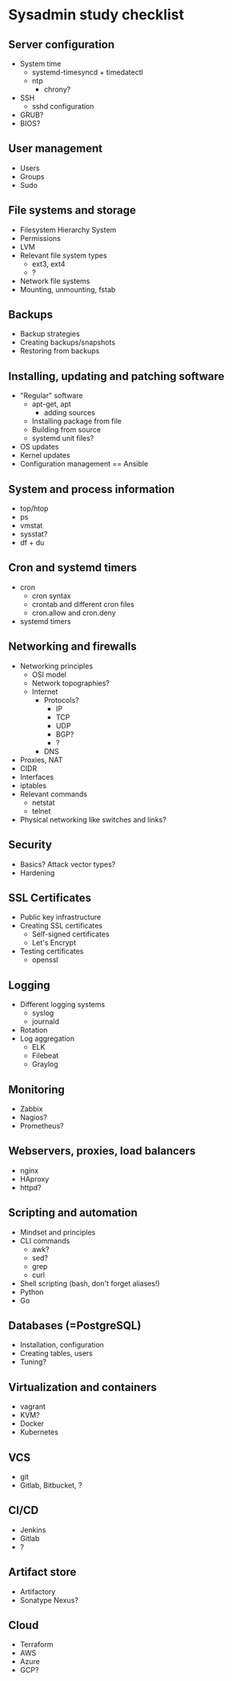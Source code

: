 # Sysadmin study checklist

## Server configuration
- System time
	- systemd-timesyncd + timedatectl
	- ntp
		- chrony?
- SSH
	- sshd configuration
- GRUB?
- BIOS?

## User management
- Users
- Groups
- Sudo

## File systems and storage
- Filesystem Hierarchy System
- Permissions
- LVM
- Relevant file system types
	- ext3, ext4
	- ?
- Network file systems
- Mounting, unmounting, fstab

## Backups
- Backup strategies
- Creating backups/snapshots
- Restoring from backups

## Installing, updating and patching software
- "Regular" software
	- apt-get, apt
		- adding sources
	- Installing package from file
	- Building from source
	- systemd unit files?
- OS updates
- Kernel updates
- Configuration management == Ansible

## System and process information
- top/htop
- ps
- vmstat
- sysstat?
- df + du

## Cron and systemd timers
- cron
	- cron syntax
	- crontab and different cron files
	- cron.allow and cron.deny
- systemd timers

## Networking and firewalls
- Networking principles
	- OSI model
	- Network topographies?
	- Internet
		- Protocols?
			- IP
			- TCP
			- UDP
			- BGP?
			- ?
		- DNS
- Proxies, NAT
- CIDR
- Interfaces
- iptables
- Relevant commands
	- netstat
	- telnet
- Physical networking like switches and links?

## Security
- Basics? Attack vector types?
- Hardening

## SSL Certificates
- Public key infrastructure
- Creating SSL certificates
	- Self-signed certificates
	- Let's Encrypt
- Testing certificates
	- openssl

## Logging
- Different logging systems
	- syslog
	- journald
- Rotation
- Log aggregation
	- ELK
	- Filebeat
	- Graylog

## Monitoring
- Zabbix
- Nagios?
- Prometheus?

## Webservers, proxies, load balancers
- nginx
- HAproxy
- httpd?

## Scripting and automation
- Mindset and principles
- CLI commands
	- awk?
	- sed?
	- grep
	- curl
- Shell scripting (bash, don't forget aliases!)
- Python
- Go

## Databases (=PostgreSQL)
- Installation, configuration
- Creating tables, users
- Tuning?

## Virtualization and containers
- vagrant
- KVM?
- Docker
- Kubernetes

## VCS
- git
- Gitlab, Bitbucket, ?

## CI/CD
- Jenkins
- Gitlab
- ?

## Artifact store
- Artifactory
- Sonatype Nexus?

## Cloud
- Terraform
- AWS
- Azure
- GCP?
